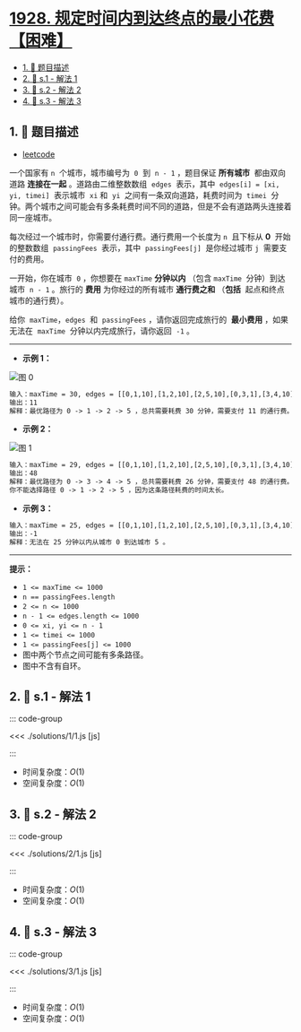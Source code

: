 # [1928. 规定时间内到达终点的最小花费【困难】](https://github.com/tnotesjs/TNotes.leetcode/tree/main/notes/1928.%20%E8%A7%84%E5%AE%9A%E6%97%B6%E9%97%B4%E5%86%85%E5%88%B0%E8%BE%BE%E7%BB%88%E7%82%B9%E7%9A%84%E6%9C%80%E5%B0%8F%E8%8A%B1%E8%B4%B9%E3%80%90%E5%9B%B0%E9%9A%BE%E3%80%91)

<!-- region:toc -->

- [1. 📝 题目描述](#1--题目描述)
- [2. 🎯 s.1 - 解法 1](#2--s1---解法-1)
- [3. 🎯 s.2 - 解法 2](#3--s2---解法-2)
- [4. 🎯 s.3 - 解法 3](#4--s3---解法-3)

<!-- endregion:toc -->

## 1. 📝 题目描述

- [leetcode](https://leetcode.cn/problems/minimum-cost-to-reach-destination-in-time/)

一个国家有 `n`  个城市，城市编号为  `0`  到  `n - 1` ，题目保证 **所有城市**  都由双向道路 **连接在一起** 。道路由二维整数数组  `edges`  表示，其中  `edges[i] = [xi, yi, timei]`  表示城市  `xi` 和  `yi`  之间有一条双向道路，耗费时间为  `timei`  分钟。两个城市之间可能会有多条耗费时间不同的道路，但是不会有道路两头连接着同一座城市。

每次经过一个城市时，你需要付通行费。通行费用一个长度为 `n`  且下标从 **0**  开始的整数数组  `passingFees`  表示，其中  `passingFees[j]`  是你经过城市 `j`  需要支付的费用。

一开始，你在城市  `0` ，你想要在 `maxTime` **分钟以内** （包含 `maxTime`  分钟）到达城市  `n - 1` 。旅行的 **费用** 为你经过的所有城市 **通行费之和** （**包括**  起点和终点城市的通行费）。

给你  `maxTime`，`edges`  和  `passingFees` ，请你返回完成旅行的  **最小费用** ，如果无法在  `maxTime`  分钟以内完成旅行，请你返回  `-1` 。

---

- **示例 1：**

![图 0](https://cdn.jsdelivr.net/gh/tnotesjs/imgs@main/2025-09-26-21-11-47.png)

```txt
输入：maxTime = 30, edges = [[0,1,10],[1,2,10],[2,5,10],[0,3,1],[3,4,10],[4,5,15]], passingFees = [5,1,2,20,20,3]
输出：11
解释：最优路径为 0 -> 1 -> 2 -> 5 ，总共需要耗费 30 分钟，需要支付 11 的通行费。
```

- **示例 2：**

![图 1](https://cdn.jsdelivr.net/gh/tnotesjs/imgs@main/2025-09-26-21-11-55.png)

```txt
输入：maxTime = 29, edges = [[0,1,10],[1,2,10],[2,5,10],[0,3,1],[3,4,10],[4,5,15]], passingFees = [5,1,2,20,20,3]
输出：48
解释：最优路径为 0 -> 3 -> 4 -> 5 ，总共需要耗费 26 分钟，需要支付 48 的通行费。
你不能选择路径 0 -> 1 -> 2 -> 5 ，因为这条路径耗费的时间太长。
```

- **示例 3：**

```txt
输入：maxTime = 25, edges = [[0,1,10],[1,2,10],[2,5,10],[0,3,1],[3,4,10],[4,5,15]], passingFees = [5,1,2,20,20,3]
输出：-1
解释：无法在 25 分钟以内从城市 0 到达城市 5 。
```

---

**提示：**

- `1 <= maxTime <= 1000`
- `n == passingFees.length`
- `2 <= n <= 1000`
- `n - 1 <= edges.length <= 1000`
- `0 <= xi, yi <= n - 1`
- `1 <= timei <= 1000`
- `1 <= passingFees[j] <= 1000`
- 图中两个节点之间可能有多条路径。
- 图中不含有自环。

## 2. 🎯 s.1 - 解法 1

::: code-group

<<< ./solutions/1/1.js [js]

:::

- 时间复杂度：$O(1)$
- 空间复杂度：$O(1)$

## 3. 🎯 s.2 - 解法 2

::: code-group

<<< ./solutions/2/1.js [js]

:::

- 时间复杂度：$O(1)$
- 空间复杂度：$O(1)$

## 4. 🎯 s.3 - 解法 3

::: code-group

<<< ./solutions/3/1.js [js]

:::

- 时间复杂度：$O(1)$
- 空间复杂度：$O(1)$
